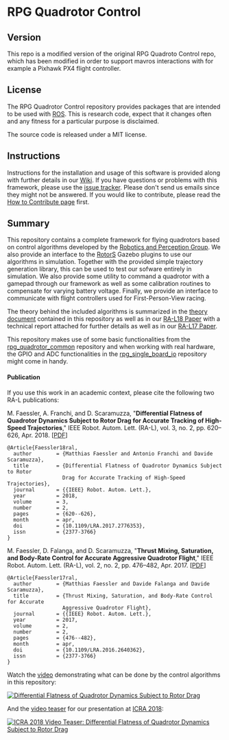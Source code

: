 # RPG Quadrotor Control 

## Version
This repo is a modified version of the original RPG Quadroto Control repo, which has been modified in order to support mavros interactions with for example a Pixhawk PX4 flight controller. 

## License

The RPG Quadrotor Control repository provides packages that are intended to be used with [ROS](http://www.ros.org/).
This is research code, expect that it changes often and any fitness for a particular purpose is disclaimed.

The source code is released under a MIT license.

## Instructions

Instructions for the installation and usage of this software is provided along with further details in our [Wiki](https://github.com/uzh-rpg/rpg_quadrotor_control/wiki). If you have questions or problems with this framework, please use the [issue tracker](https://github.com/uzh-rpg/rpg_quadrotor_control/issues). Please don't send us emails since they might not be answered. If you would like to contribute, please read the [How to Contribute page](https://github.com/uzh-rpg/rpg_quadrotor_control/wiki/How-to-Contribute) first.

## Summary

This repository contains a complete framework for flying quadrotors based on control algorithms developed by the [Robotics and Perception Group](http://www.ifi.uzh.ch/en/rpg.html).
We also provide an interface to the [RotorS](https://github.com/ethz-asl/rotors_simulator) Gazebo plugins to use our algorithms in simulation.
Together with the provided simple trajectory generation library, this can be used to test our sofware entirely in simulation.
We also provide some utility to command a quadrotor with a gamepad through our framework as well as some calibration routines to compensate for varying battery voltage.
Finally, we provide an interface to communicate with flight controllers used for First-Person-View racing.

The theory behind the included algorithms is summarized in the [theory document](https://github.com/uzh-rpg/rpg_quadrotor_control/blob/master/documents/theory_and_math/theory_and_math.pdf) contained in this repository as well as in our [RA-L18 Paper](http://rpg.ifi.uzh.ch/docs/RAL18_Faessler.pdf) with a technical report attached for further details as well as in our [RA-L17 Paper](http://rpg.ifi.uzh.ch/docs/RAL17_Faessler.pdf).

This repository makes use of some basic functionalities from the [rpg_quadrotor_common](https://github.com/uzh-rpg/rpg_quadrotor_common) repository and when working with real hardware, the GPIO and ADC functionalities in the [rpg_single_board_io](https://github.com/uzh-rpg/rpg_single_board_io) repository might come in handy.

#### Publication

If you use this work in an academic context, please cite the following two RA-L publications:

M. Faessler, A. Franchi, and D. Scaramuzza, 
"**Differential Flatness of Quadrotor Dynamics Subject to Rotor Drag for Accurate Tracking of High-Speed Trajectories**,"
IEEE Robot. Autom. Lett. (RA-L), vol. 3, no. 2, pp. 620–626, Apr. 2018. [[PDF](http://rpg.ifi.uzh.ch/docs/RAL18_Faessler.pdf)]

    @Article{Faessler18ral,
      author        = {Matthias Faessler and Antonio Franchi and Davide Scaramuzza},
      title         = {Differential Flatness of Quadrotor Dynamics Subject to Rotor
                      Drag for Accurate Tracking of High-Speed Trajectories},
      journal       = {{IEEE} Robot. Autom. Lett.},
      year          = 2018,
      volume        = 3,
      number        = 2,
      pages         = {620--626},
      month         = apr,
      doi           = {10.1109/LRA.2017.2776353},
      issn          = {2377-3766}
    }
    
M. Faessler, D. Falanga, and D. Scaramuzza, 
"**Thrust Mixing, Saturation, and Body-Rate Control for Accurate Aggressive Quadrotor Flight**,"
IEEE Robot. Autom. Lett. (RA-L), vol. 2, no. 2, pp. 476–482, Apr. 2017. [[PDF](http://rpg.ifi.uzh.ch/docs/RAL17_Faessler.pdf)]

    @Article{Faessler17ral,
      author        = {Matthias Faessler and Davide Falanga and Davide Scaramuzza},
      title         = {Thrust Mixing, Saturation, and Body-Rate Control for Accurate
                      Aggressive Quadrotor Flight},
      journal       = {{IEEE} Robot. Autom. Lett.},
      year          = 2017,
      volume        = 2,
      number        = 2,
      pages         = {476--482},
      month         = apr,
      doi           = {10.1109/LRA.2016.2640362},
      issn          = {2377-3766}
    }

Watch the [video](https://youtu.be/VIQILwcM5PA) demonstrating what can be done by the control algorithms in this repository:

[![Differential Flatness of Quadrotor Dynamics Subject to Rotor Drag](http://rpg.ifi.uzh.ch/img/quad_control/thumb_1.jpeg)](https://youtu.be/VIQILwcM5PA)

And the [video teaser](https://youtu.be/LmMgx_vKh5s) for our presentation at [ICRA 2018](https://icra2018.org/):

[![ICRA 2018 Video Teaser: Differential Flatness of Quadrotor Dynamics Subject to Rotor Drag](http://rpg.ifi.uzh.ch/img/quad_control/thumb_2.jpeg)](https://youtu.be/LmMgx_vKh5s)
